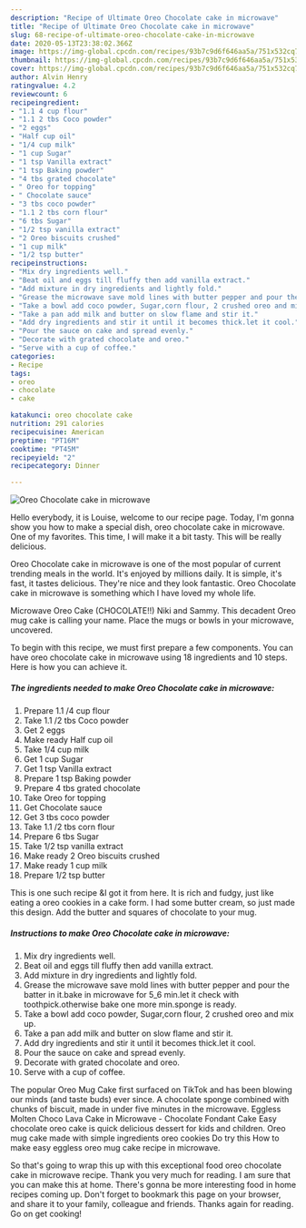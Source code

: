 ```yaml
---
description: "Recipe of Ultimate Oreo Chocolate cake in microwave"
title: "Recipe of Ultimate Oreo Chocolate cake in microwave"
slug: 68-recipe-of-ultimate-oreo-chocolate-cake-in-microwave
date: 2020-05-13T23:38:02.366Z
image: https://img-global.cpcdn.com/recipes/93b7c9d6f646aa5a/751x532cq70/oreo-chocolate-cake-in-microwave-recipe-main-photo.jpg
thumbnail: https://img-global.cpcdn.com/recipes/93b7c9d6f646aa5a/751x532cq70/oreo-chocolate-cake-in-microwave-recipe-main-photo.jpg
cover: https://img-global.cpcdn.com/recipes/93b7c9d6f646aa5a/751x532cq70/oreo-chocolate-cake-in-microwave-recipe-main-photo.jpg
author: Alvin Henry
ratingvalue: 4.2
reviewcount: 6
recipeingredient:
- "1.1 4 cup flour"
- "1.1 2 tbs Coco powder"
- "2 eggs"
- "Half cup oil"
- "1/4 cup milk"
- "1 cup Sugar"
- "1 tsp Vanilla extract"
- "1 tsp Baking powder"
- "4 tbs grated chocolate"
- " Oreo for topping"
- " Chocolate sauce"
- "3 tbs coco powder"
- "1.1 2 tbs corn flour"
- "6 tbs Sugar"
- "1/2 tsp vanilla extract"
- "2 Oreo biscuits crushed"
- "1 cup milk"
- "1/2 tsp butter"
recipeinstructions:
- "Mix dry ingredients well."
- "Beat oil and eggs till fluffy then add vanilla extract."
- "Add mixture in dry ingredients and lightly fold."
- "Grease the microwave save mold lines with butter pepper and pour the batter in it.bake in microwave for 5_6 min.let it check with toothpick.otherwise bake one more min.sponge is ready."
- "Take a bowl add coco powder, Sugar,corn flour, 2 crushed oreo and mix up."
- "Take a pan add milk and butter on slow flame and stir it."
- "Add dry ingredients and stir it until it becomes thick.let it cool."
- "Pour the sauce on cake and spread evenly."
- "Decorate with grated chocolate and oreo."
- "Serve with a cup of coffee."
categories:
- Recipe
tags:
- oreo
- chocolate
- cake

katakunci: oreo chocolate cake 
nutrition: 291 calories
recipecuisine: American
preptime: "PT16M"
cooktime: "PT45M"
recipeyield: "2"
recipecategory: Dinner

---
```



![Oreo Chocolate cake in microwave](https://img-global.cpcdn.com/recipes/93b7c9d6f646aa5a/751x532cq70/oreo-chocolate-cake-in-microwave-recipe-main-photo.jpg)

Hello everybody, it is Louise, welcome to our recipe page. Today, I'm gonna show you how to make a special dish, oreo chocolate cake in microwave. One of my favorites. This time, I will make it a bit tasty. This will be really delicious.

Oreo Chocolate cake in microwave is one of the most popular of current trending meals in the world. It's enjoyed by millions daily. It is simple, it's fast, it tastes delicious. They're nice and they look fantastic. Oreo Chocolate cake in microwave is something which I have loved my whole life.

Microwave Oreo Cake (CHOCOLATE!!) Niki and Sammy. This decadent Oreo mug cake is calling your name. Place the mugs or bowls in your microwave, uncovered.


To begin with this recipe, we must first prepare a few components. You can have oreo chocolate cake in microwave using 18 ingredients and 10 steps. Here is how you can achieve it.

<!--inarticleads1-->

##### The ingredients needed to make Oreo Chocolate cake in microwave:

1. Prepare 1.1 /4 cup flour
1. Take 1.1 /2 tbs Coco powder
1. Get 2 eggs
1. Make ready Half cup oil
1. Take 1/4 cup milk
1. Get 1 cup Sugar
1. Get 1 tsp Vanilla extract
1. Prepare 1 tsp Baking powder
1. Prepare 4 tbs grated chocolate
1. Take  Oreo for topping
1. Get  Chocolate sauce
1. Get 3 tbs coco powder
1. Take 1.1 /2 tbs corn flour
1. Prepare 6 tbs Sugar
1. Take 1/2 tsp vanilla extract
1. Make ready 2 Oreo biscuits crushed
1. Make ready 1 cup milk
1. Prepare 1/2 tsp butter


This is one such recipe &amp;I got it from here. It is rich and fudgy, just like eating a oreo cookies in a cake form. I had some butter cream, so just made this design. Add the butter and squares of chocolate to your mug. 

<!--inarticleads2-->

##### Instructions to make Oreo Chocolate cake in microwave:

1. Mix dry ingredients well.
1. Beat oil and eggs till fluffy then add vanilla extract.
1. Add mixture in dry ingredients and lightly fold.
1. Grease the microwave save mold lines with butter pepper and pour the batter in it.bake in microwave for 5_6 min.let it check with toothpick.otherwise bake one more min.sponge is ready.
1. Take a bowl add coco powder, Sugar,corn flour, 2 crushed oreo and mix up.
1. Take a pan add milk and butter on slow flame and stir it.
1. Add dry ingredients and stir it until it becomes thick.let it cool.
1. Pour the sauce on cake and spread evenly.
1. Decorate with grated chocolate and oreo.
1. Serve with a cup of coffee.


The popular Oreo Mug Cake first surfaced on TikTok and has been blowing our minds (and taste buds) ever since. A chocolate sponge combined with chunks of biscuit, made in under five minutes in the microwave. Eggless Molten Choco Lava Cake in Microwave - Chocolate Fondant Cake Easy chocolate oreo cake is quick delicious dessert for kids and children. Oreo mug cake made with simple ingredients oreo cookies Do try this How to make easy eggless oreo mug cake recipe in microwave. 

So that's going to wrap this up with this exceptional food oreo chocolate cake in microwave recipe. Thank you very much for reading. I am sure that you can make this at home. There's gonna be more interesting food in home recipes coming up. Don't forget to bookmark this page on your browser, and share it to your family, colleague and friends. Thanks again for reading. Go on get cooking!

